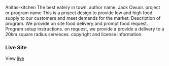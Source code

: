 Anitas-kitchen
The best eatery in town.
author name: Jack Owuor.
project or program name
 This is a project design to provide low and high food supply to our customers and meet demands for the market. 
Description of program.
We provide on site food delivery and prompt food request.
Program setup instructions.
on request, we provide a provide a delivery to a 20km square radius servieces.
copyright and license information.
### Live Site
View [live](https://jn-mic.github.io/anitas-kitchen/)
